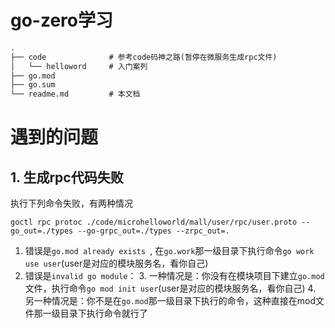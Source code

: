 # go-zero学习


```markdown
.
├── code              # 参考code码神之路(暂停在微服务生成rpc文件)
│   └── helloword     # 入门案列
├── go.mod
├── go.sum
└── readme.md         # 本文档

```

# 遇到的问题

## 1. 生成rpc代码失败
执行下列命令失败，有两种情况
```shell
goctl rpc protoc ./code/microhelloworld/mall/user/rpc/user.proto --go_out=./types --go-grpc_out=./types --zrpc_out=.
```

1. 错误是`go.mod already exists `, 在`go.work`那一级目录下执行命令`go work use user`(user是对应的模块服务名，看你自己)
2. 错误是`invalid go module`：
   3. 一种情况是：你没有在模块项目下建立`go.mod`文件，执行命令`go mod init user`(user是对应的模块服务名，看你自己)
   4. 另一种情况是：你不是在`go.mod`那一级目录下执行的命令，这种直接在mod文件那一级目录下执行命令就行了

